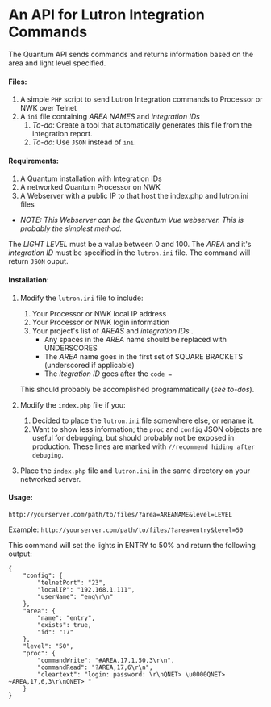 # An API for Lutron Integration Commands

The Quantum API sends commands and returns information based on the area and light level specified.

#### Files:
1. A simple `PHP` script to send Lutron Integration commands to Processor or NWK over Telnet
2. A `ini` file containing *AREA NAMES* and *integration IDs*
   1. *To-do*: Create a tool that automatically generates this file from the integration report.
   2. *To-do*: Use `JSON` instead of `ini`.
  

#### Requirements: 

1. A Quantum installation with Integration IDs
2. A networked Quantum Processor on NWK
3. A Webserver with a public IP to that host the index.php and lutron.ini files
  - *NOTE: This Webserver can be the Quantum Vue webserver.  This is probably the simplest method.*

The *LIGHT LEVEL* must be a value between 0 and 100.  The *AREA* and it's *integration ID* must be specified in the `lutron.ini` file.  The command will return `JSON` ouput.

#### Installation: 

1. Modify the `lutron.ini` file to include:
   1. Your Processor or NWK local IP address
   2. Your Processor or NWK login information
   3. Your project's list of *AREAS* and *integration IDs* . 
      - Any spaces in the *AREA* name should be replaced with UNDERSCORES
      - The *AREA* name goes in the first set of SQUARE BRACKETS (underscored if applicable)
      - The *itegration ID* goes after the `code =`
   
   This should probably be accomplished programmatically (*see to-dos*).
2. Modify the `index.php` file if you:
   1. Decided to place the `lutron.ini` file somewhere else, or rename it.
   2. Want to show less information; the `proc` and `config` JSON objects are useful for debugging, but should probably not 
   be exposed in production.  These lines are marked with `//recommend hiding after debuging`.
3. Place the `index.php` file and `lutron.ini` in the same directory on your networked server.

#### Usage: 

`http://yourserver.com/path/to/files/?area=AREANAME&level=LEVEL`

Example: `http://yourserver.com/path/to/files/?area=entry&level=50`

This command will set the lights in ENTRY to 50% and return the following output:

```
{
    "config": {
        "telnetPort": "23",
        "localIP": "192.168.1.111",
        "userName": "eng\r\n"
    },
    "area": {
        "name": "entry",
        "exists": true,
        "id": "17"
    },
    "level": "50",
    "proc": {
        "commandWrite": "#AREA,17,1,50,3\r\n",
        "commandRead": "?AREA,17,6\r\n",
        "cleartext": "login: password: \r\nQNET> \u0000QNET> ~AREA,17,6,3\r\nQNET> "
    }
}
```
